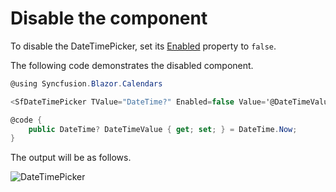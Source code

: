 # Disable the component

To disable the DateTimePicker, set its
[Enabled](https://help.syncfusion.com/cr/blazor/Syncfusion.Blazor~Syncfusion.Blazor.Calendars.SfDateTimePicker%601~Enabled.html)
property to `false`.

The following code demonstrates the disabled component.

```csharp
@using Syncfusion.Blazor.Calendars

<SfDateTimePicker TValue="DateTime?" Enabled=false Value='@DateTimeValue'></SfDateTimePicker>

@code {
    public DateTime? DateTimeValue { get; set; } = DateTime.Now;
}
```

The output will be as follows.

![DateTimePicker](../images/disabled.png)
